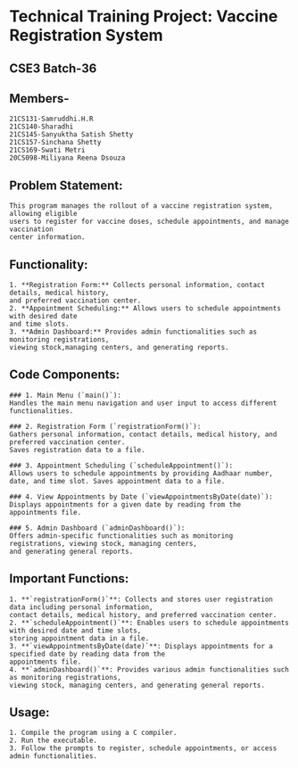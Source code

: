 # Technical Training Project: Vaccine Registration System
## CSE3 Batch-36

 ## Members-
    21CS131-Samruddhi.H.R
    21CS140-Sharadhi
    21CS145-Sanyuktha Satish Shetty
    21CS157-Sinchana Shetty
    21CS169-Swati Metri
    20CS098-Miliyana Reena Dsouza

## Problem Statement:
    This program manages the rollout of a vaccine registration system, allowing eligible 
    users to register for vaccine doses, schedule appointments, and manage vaccination 
    center information.

## Functionality:
    1. **Registration Form:** Collects personal information, contact details, medical history, 
    and preferred vaccination center.
    2. **Appointment Scheduling:** Allows users to schedule appointments with desired date 
    and time slots.
    3. **Admin Dashboard:** Provides admin functionalities such as monitoring registrations, 
    viewing stock,managing centers, and generating reports.


## Code Components:

    ### 1. Main Menu (`main()`):
    Handles the main menu navigation and user input to access different functionalities.

    ### 2. Registration Form (`registrationForm()`):
    Gathers personal information, contact details, medical history, and preferred vaccination center. 
    Saves registration data to a file.

    ### 3. Appointment Scheduling (`scheduleAppointment()`):
    Allows users to schedule appointments by providing Aadhaar number, date, and time slot. Saves appointment data to a file.

    ### 4. View Appointments by Date (`viewAppointmentsByDate(date)`):
    Displays appointments for a given date by reading from the appointments file.

    ### 5. Admin Dashboard (`adminDashboard()`):
    Offers admin-specific functionalities such as monitoring registrations, viewing stock, managing centers, 
    and generating general reports.

## Important Functions:

    1. **`registrationForm()`**: Collects and stores user registration data including personal information, 
    contact details, medical history, and preferred vaccination center.
    2. **`scheduleAppointment()`**: Enables users to schedule appointments with desired date and time slots,
    storing appointment data in a file. 
    3. **`viewAppointmentsByDate(date)`**: Displays appointments for a specified date by reading data from the 
    appointments file.
    4. **`adminDashboard()`**: Provides various admin functionalities such as monitoring registrations, 
    viewing stock, managing centers, and generating general reports.

## Usage:
    1. Compile the program using a C compiler.
    2. Run the executable.
    3. Follow the prompts to register, schedule appointments, or access admin functionalities.




